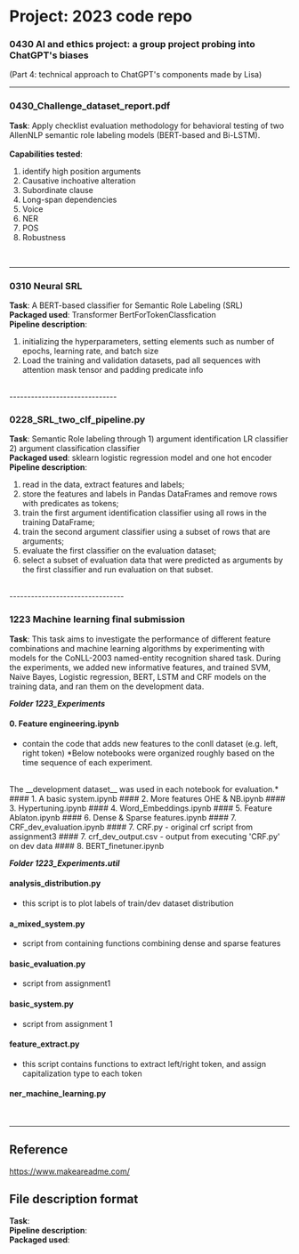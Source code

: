 # Project: 2023 code repo


### 0430 AI and ethics project: a group project probing into ChatGPT's biases
(Part 4: technical approach to ChatGPT's components made by Lisa)

 -----------------------


### 0430_Challenge_dataset_report.pdf
__Task__: Apply checklist evaluation methodology for behavioral testing of two AllenNLP semantic role labeling models (BERT-based and Bi-LSTM).
<br>
<br>
__Capabilities tested__:
1) identify high position arguments
2) Causative inchoative alteration
3) Subordinate clause
4) Long-span dependencies
5) Voice
6) NER
7) POS
8) Robustness
<br>

 -----------------------

### 0310 Neural SRL
__Task__: A BERT-based classifier for Semantic Role Labeling (SRL)  <br>
__Packaged used__: Transformer BertForTokenClassfication  <br>
__Pipeline description__:
1) initializing the hyperparameters, setting elements such as number of epochs, learning rate, and batch size
2) Load the training and validation datasets, pad all sequences with attention mask tensor and padding predicate info
<br>
 ------------------------------


### 0228_SRL_two_clf_pipeline.py
__Task__: Semantic Role labeling through 1) argument identification LR classifier 2) argument classification classifier <br>
__Packaged used__: sklearn logistic regression model and one hot encoder  <br>
__Pipeline description__:
1) read in the data, extract features and labels;
2) store the features and labels in Pandas DataFrames and remove rows with predicates as tokens;
3) train the first argument identification classifier using all rows in the training DataFrame;
4) train the second argument classifier using a subset of rows that are arguments;
5) evaluate the first classifier on the evaluation dataset;
6) select a subset of evaluation data that were predicted as arguments by the first classifier and run evaluation on that subset.

<br>
--------------------------------

### 1223 Machine learning final submission
__Task__: This task aims to investigate the performance of different feature combinations and machine learning algorithms by experimenting with models for the CoNLL-2003 named-entity recognition shared task. During the experiments, we added new informative features, and trained SVM, Naive Bayes, Logistic regression, BERT, LSTM and CRF models on the training data, and ran them on the development data.

*__Folder 1223_Experiments__*
#### 0. Feature engineering.ipynb
- contain the code that adds new features to the conll dataset (e.g. left, right token)
*Below notebooks were organized roughly based on the time sequence of each experiment.
<br>
The __development dataset__ was used in each notebook for evaluation.*
#### 1. A basic system.ipynb
#### 2. More features OHE & NB.ipynb
#### 3. Hypertuning.ipynb
#### 4. Word_Embeddings.ipynb
#### 5. Feature Ablaton.ipynb
#### 6. Dense & Sparse features.ipynb
#### 7. CRF_dev_evaluation.ipynb
#### 7. CRF.py
- original crf script from assignment3
#### 7. crf_dev_output.csv
- output from executing 'CRF.py' on dev data
#### 8. BERT_finetuner.ipynb

<br />

*__Folder 1223_Experiments.util__*
#### analysis_distribution.py
- this script is to plot labels of train/dev dataset distribution
#### a_mixed_system.py
- script from containing functions combining dense and sparse features
#### basic_evaluation.py
- script from assignment1
#### basic_system.py
- script from assignment 1
#### feature_extract.py
- this script contains functions to extract left/right token, and assign capitalization type to each token
#### ner_machine_learning.py

<br>

--------------------------------

## Reference
https://www.makeareadme.com/

## File description format <br>
__Task__: <br>
__Pipeline description__:  <br>
__Packaged used__: <br>
